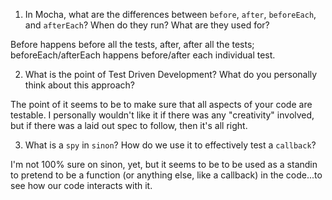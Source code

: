 <!-- Answers to the Short Answer Essay Questions go here -->

1. In Mocha, what are the differences between `before`, `after`, `beforeEach`, and `afterEach`? When do they run? What are they used for?

Before happens before all the tests, after, after all the tests; beforeEach/afterEach happens before/after each individual test.

2. What is the point of Test Driven Development? What do you personally think about this approach?

The point of it seems to be to make sure that all aspects of your code are testable. I personally wouldn't like it if there was any "creativity" involved, but if there was a laid out spec to follow, then it's all right. 

3. What is a `spy` in `sinon`? How do we use it to effectively test a `callback`?

I'm not 100% sure on sinon, yet, but it seems to be to be used as a standin to pretend to be a function (or anything else, like a callback) in the code...to see how our code interacts with it.
